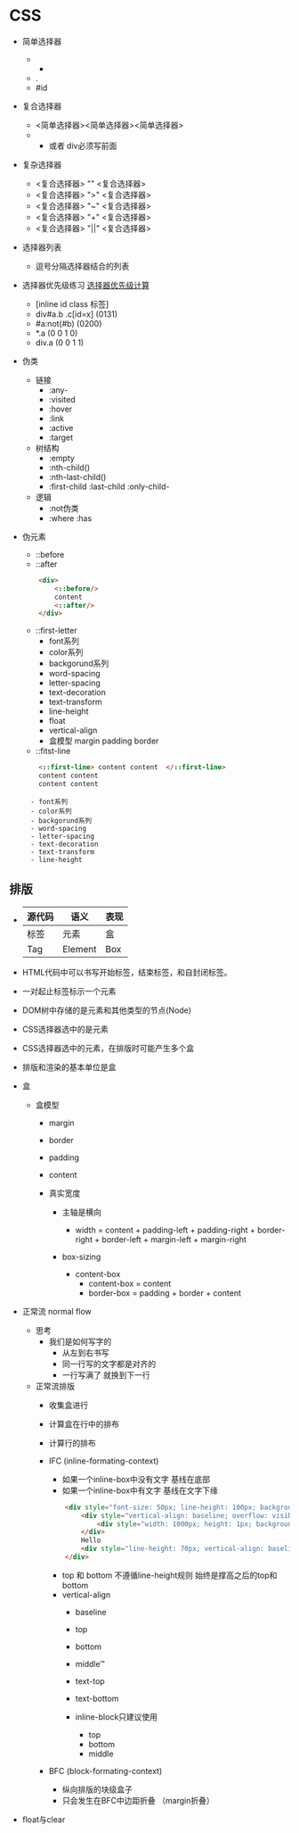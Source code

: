 # CSS
- 简单选择器
    - *
    - .
    - #id
- 复合选择器
    - <简单选择器><简单选择器><简单选择器>
    - * 或者 div必须写前面
- 复杂选择器
    - <复合选择器> "<space>" <复合选择器>
    - <复合选择器> ">" <复合选择器>
    - <复合选择器> "~" <复合选择器>
    - <复合选择器> "+" <复合选择器>
    - <复合选择器> "||" <复合选择器>
- 选择器列表
    - 逗号分隔选择器结合的列表

- 选择器优先级练习 [选择器优先级计算]('https://drafts.csswg.org/selectors-3/#specificity')
    - [inline id class 标签]
    - div#a.b .c[id=x] (0131) 
    - #a:not(#b) (0200) 
    - *.a (0 0 1 0) 
    - div.a (0 0 1 1)
- 伪类
    - 链接
        - :any-
        - :visited
        - :hover
        - :link
        - :active
        - :target
    - 树结构
        - :empty
        - :nth-child()
        - :nth-last-child()
        - :first-child :last-child :only-child-
    - 逻辑
        - :not伪类
        - :where :has

- 伪元素
    - ::before
    - ::after
    ```HTML
        <div>
            <::before/>
            content
            <::after/>
        </div>
    ```
    - ::first-letter
        - font系列
        - color系列
        - backgorund系列
        - word-spacing
        - letter-spacing
        - text-decoration
        - text-transform
        - line-height
        - float
        - vertical-align
        - 盒模型 margin padding border
    - ::fitst-line
    ```HTML
        <::first-line> content content  </::first-line>
        content content 
        content content 
    ```
        - font系列
        - color系列
        - backgorund系列
        - word-spacing
        - letter-spacing
        - text-decoration
        - text-transform
        - line-height

## 排版
-   源代码| 语义| 表现
    -|-|-
    标签 | 元素 |  盒
    Tag | Element | Box

- HTML代码中可以书写开始标签，结束标签，和自封闭标签。
- 一对起止标签标示一个元素
- DOM树中存储的是元素和其他类型的节点(Node)
- CSS选择器选中的是元素
- CSS选择器选中的元素，在排版时可能产生多个盒
- 排版和渲染的基本单位是盒

- 盒
    - 盒模型
        - margin
        - border
        - padding
        - content

        - 真实宽度
            - 主轴是横向
                - width = content + padding-left + padding-right + border-right + border-left + margin-left + margin-right
        
            - box-sizing
                - content-box
                    - content-box = content
                    - border-box = padding + border + content
    
- 正常流 normal flow
    - 思考
        - 我们是如何写字的
            - 从左到右书写
            - 同一行写的文字都是对齐的
            - 一行写满了 就换到下一行
    - 正常流排版
        - 收集盒进行
        - 计算盒在行中的排布
        - 计算行的排布
    
        - IFC (inline-formating-context)
            - 如果一个inline-box中没有文字 基线在底部
            - 如果一个inline-box中有文字 基线在文字下缘
            ```HTML
                <div style="font-size: 50px; line-height: 100px; background-color: pink;">
                    <div style="vertical-align: baseline; overflow: visible; display: inline-block; width: 1px; height: 1px;">
                        <div style="width: 1000px; height: 1px; background: red;"></div>
                    </div>
                    Hello
                    <div style="line-height: 70px; vertical-align: baseline; width: 100px; height: 100px; background: aqua; display: inline-block;"></div>
                </div>
            ```
            - top 和 bottom 不遵循line-height规则 始终是撑高之后的top和bottom
            - vertical-align
                - baseline
                - top
                - bottom
                - middle™
                - text-top
                - text-bottom

                - inline-block只建议使用
                    - top
                    - bottom
                    - middle
        - BFC (block-formating-context)
            - 纵向排版的块级盒子
            - 只会发生在BFC中边距折叠 （margin折叠）

- float与clear